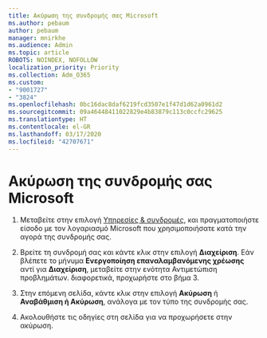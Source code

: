 ```yaml
---
title: Ακύρωση της συνδρομής σας Microsoft
ms.author: pebaum
author: pebaum
manager: mnirkhe
ms.audience: Admin
ms.topic: article
ROBOTS: NOINDEX, NOFOLLOW
localization_priority: Priority
ms.collection: Adm_O365
ms.custom:
- "9001727"
- "3824"
ms.openlocfilehash: 0bc16dac8daf6219fcd3507e1f47d1d62a0961d2
ms.sourcegitcommit: 09a46448411022829e4b83879c113c0ccfc29625
ms.translationtype: HT
ms.contentlocale: el-GR
ms.lasthandoff: 03/17/2020
ms.locfileid: "42707671"
---
```

# <a name="cancel-your-microsoft-subscription"></a>Ακύρωση της συνδρομής σας Microsoft

1. Μεταβείτε στην επιλογή [Υπηρεσίες & συνδρομές](https://account.microsoft.com/services/), και πραγματοποιήστε είσοδο με τον λογαριασμό Microsoft που χρησιμοποιήσατε κατά την αγορά της συνδρομής σας.

2. Βρείτε τη συνδρομή σας και κάντε κλικ στην επιλογή **Διαχείριση**. Εάν βλέπετε το μήνυμα **Ενεργοποίηση επαναλαμβανόμενης χρέωσης** αντί για **Διαχείριση**, μεταβείτε στην ενότητα Αντιμετώπιση προβλημάτων. διαφορετικά, προχωρήστε στο βήμα 3.

3. Στην επόμενη σελίδα, κάντε κλικ στην επιλογή **Ακύρωση** ή **Αναβάθμιση ή Ακύρωση**, ανάλογα με τον τύπο της συνδρομής σας.

4. Ακολουθήστε τις οδηγίες στη σελίδα για να προχωρήσετε στην ακύρωση.

